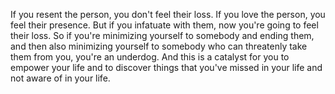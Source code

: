  If you resent the person, you don't feel their loss. If you love the person, you feel their presence. But if you infatuate with them, now you're going to feel their loss. So if you're minimizing yourself to somebody and ending them, and then also minimizing yourself to somebody who can threatenly take them from you, you're an underdog. And this is a catalyst for you to empower your life and to discover things that you've missed in your life and not aware of in your life.